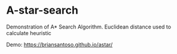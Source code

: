 # A-star-search
Demonstration of A* Search Algorithm.
Euclidean distance used to calculate heuristic

Demo: https://briansantoso.github.io/astar/
